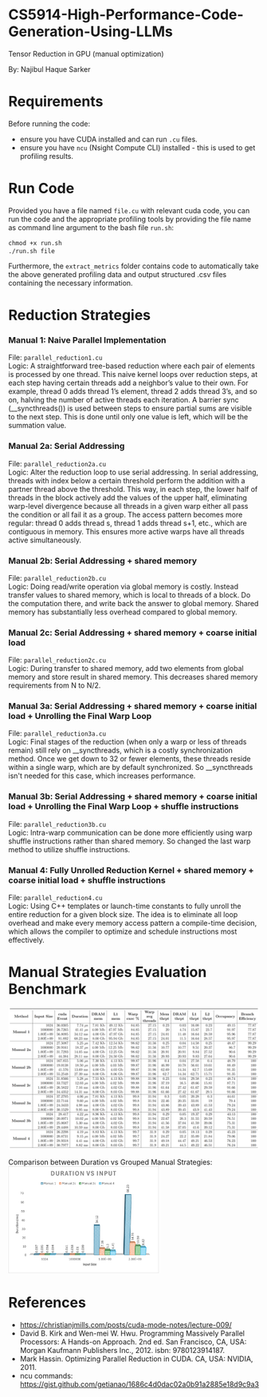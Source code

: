 # CS5914-High-Performance-Code-Generation-Using-LLMs
Tensor Reduction in GPU (manual optimization)

By: Najibul Haque Sarker

# Requirements

Before running the code:
- ensure you have CUDA installed and can run `.cu` files. 
- ensure you have `ncu` (Nsight Compute CLI) installed - this is used to get profiling results.


# Run Code

Provided you have a file named `file.cu` with relevant cuda code, you can run the code and the appropriate profiling tools by providing the file name as command line argument to the bash file `run.sh`:
```
chmod +x run.sh
./run.sh file
```
Furthermore, the `extract_metrics` folder contains code to automatically take the above generated profiling data and output structured .csv files containing the necessary information.


# Reduction Strategies
### Manual 1: Naive Parallel Implementation
File: `parallel_reduction1.cu` <br> 
Logic: A straightforward tree-based reduction where each pair of elements is processed by one thread. This naive kernel loops over reduction steps, at each step having certain threads add a neighbor’s value to their own. For example, thread 0 adds thread 1’s element, thread 2 adds thread 3’s, and so on, halving the number of active threads each iteration. A barrier sync (__syncthreads()) is used between steps to ensure partial sums are visible to the next step. This is done until only one value is left, which will be the summation value.

### Manual 2a: Serial Addressing
File: `parallel_reduction2a.cu` <br> 
Logic: Alter the reduction loop to use serial addressing.  In serial addressing, threads with index below a certain threshold perform the addition with a partner thread above the threshold. This way, in each step, the lower half of threads in the block actively add the values of the upper half, eliminating warp-level divergence because all threads in a given warp either all pass the condition or all fail it as a group. The access pattern becomes more regular: thread 0 adds thread s, thread 1 adds thread s+1, etc., which are contiguous in memory. This ensures more active warps have all threads active simultaneously.

### Manual 2b: Serial Addressing + shared memory
File: `parallel_reduction2b.cu` <br> 
Logic: Doing read/write operation via global memory is costly. Instead transfer values to shared memory, which is local to threads of a block. Do the computation there, and write back the answer to global memory. Shared memory has substantially less overhead compared to global memory.

### Manual 2c: Serial Addressing + shared memory + coarse initial load
File: `parallel_reduction2c.cu` <br> 
Logic: During transfer to shared memory, add two elements from global memory and store result in shared memory. This decreases shared memory requirements from N to N/2.

### Manual 3a: Serial Addressing + shared memory + coarse initial load + Unrolling the Final Warp Loop
File: `parallel_reduction3a.cu` <br> 
Logic: Final stages of the reduction (when only a warp or less of threads remain) still rely on __syncthreads, which is a costly synchronization method. Once we get down to 32 or fewer elements, these threads reside within a single warp, which are by default synchronized. So __syncthreads isn't needed for this case, which increases performance.

### Manual 3b: Serial Addressing + shared memory + coarse initial load + Unrolling the Final Warp Loop + shuffle instructions
File: `parallel_reduction3b.cu` <br> 
Logic: Intra-warp communication can be done more efficiently using warp shuffle instructions rather than shared memory. So changed the last warp method to utilize shuffle instructions.

### Manual 4: Fully Unrolled Reduction Kernel + shared memory + coarse initial load + shuffle instructions
File: `parallel_reduction4.cu` <br> 
Logic: Using C++ templates or launch-time constants to fully unroll the entire reduction for a given block size. The idea is to eliminate all loop overhead and make every memory access pattern a compile-time decision, which allows the compiler to optimize and schedule instructions most effectively.


# Manual Strategies Evaluation Benchmark
![Benchmark](../data/figures/manual_optimization.png)

Comparison between Duration vs Grouped Manual Strategies:
<img src="../data/figures/manual_comparison.png" alt="Comparison" width="60%"/>

# References
- https://christianjmills.com/posts/cuda-mode-notes/lecture-009/
- David B. Kirk and Wen-mei W. Hwu. Programming Massively Parallel Processors: A Hands-on Approach. 2nd ed. San Francisco, CA, USA: Morgan Kaufmann Publishers Inc., 2012. isbn: 9780123914187.
- Mark Hassin. Optimizing Parallel Reduction in CUDA. CA, USA: NVIDIA, 2011.
- ncu commands: https://gist.github.com/getianao/1686c4d0dac02a0b91a2885e18d9c9a3 